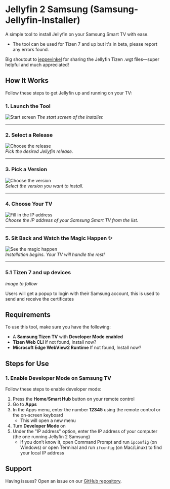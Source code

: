 # Jellyfin 2 Samsung  (Samsung-Jellyfin-Installer)

A simple tool to install Jellyfin on your Samsung Smart TV with ease.
 - The tool can be used for Tizen 7 and up but it's in beta, please report any errors found.

Big shoutout to [jeppevinkel](https://github.com/jeppevinkel/jellyfin-tizen-builds) for sharing the Jellyfin Tizen .wgt files—super helpful and much appreciated!

## How It Works

Follow these steps to get Jellyfin up and running on your TV:

### 1. Launch the Tool

![Start screen](https://github.com/user-attachments/assets/3a846291-068b-4c32-9453-27704974ef32)
_The start screen of the installer._

---

### 2. Select a Release

![Choose the release](https://github.com/user-attachments/assets/8e85b079-fdc0-4fba-bd4d-94ba9f00d9da)  
_Pick the desired Jellyfin release._

---

### 3. Pick a Version

![Choose the version](https://github.com/user-attachments/assets/10849d7b-313a-454b-addf-f0e6e348f63f)  
_Select the version you want to install._

---

### 4. Choose Your TV

![Fill in the IP address](https://github.com/user-attachments/assets/740cb166-b77d-4991-90a7-f6fcd09cc840)  
_Choose the IP address of your Samsung Smart TV from the list._

---

### 5. Sit Back and Watch the Magic Happen ✨

![See the magic happen](https://github.com/user-attachments/assets/40e28dca-f741-4df1-904b-e2db975f68d6)  
_Installation begins. Your TV will handle the rest!_

---

### 5.1 Tizen 7 and up devices
_image to follow_

Users will get a popup to login with their Samsung account, this is used to send and receive the certificates

## Requirements
To use this tool, make sure you have the following:

- A **Samsung Tizen TV** with **Developer Mode enabled**  
- **Tizen Web CLI** If not found, Install now?
- **Microsoft Edge WebView2 Runtime** If not found, Install now?

## Steps for Use

### 1. Enable Developer Mode on Samsung TV
Follow these steps to enable developer mode:

1. Press the **Home**/**Smart Hub** button on your remote control  
2. Go to **Apps**  
3. In the Apps menu, enter the number **12345** using the remote control or the on-screen keyboard  
   - This will open a new menu  
4. Turn **Developer Mode** on  
5. Under the "IP address" option, enter the IP address of your computer (the one running Jellyfin 2 Samsung)  
   - If you don’t know it, open Command Prompt and run `ipconfig` (on Windows) or open Terminal and run `ifconfig` (on Mac/Linux) to find your local IP address  
   
## Support

Having issues? Open an issue on our [GitHub repository](https://github.com/PatrickSt1991/Samsung-Jellyfin-Installer).
